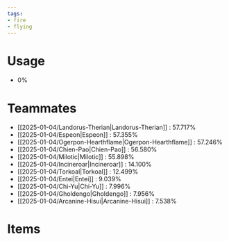 ```yaml
---
tags:
- fire
- flying
---
```

# Usage
- 0%
# Teammates
- [[2025-01-04/Landorus-Therian|Landorus-Therian]] : 57.717%
- [[2025-01-04/Espeon|Espeon]] : 57.355%
- [[2025-01-04/Ogerpon-Hearthflame|Ogerpon-Hearthflame]] : 57.246%
- [[2025-01-04/Chien-Pao|Chien-Pao]] : 56.580%
- [[2025-01-04/Milotic|Milotic]] : 55.898%
- [[2025-01-04/Incineroar|Incineroar]] : 14.100%
- [[2025-01-04/Torkoal|Torkoal]] : 12.499%
- [[2025-01-04/Entei|Entei]] : 9.039%
- [[2025-01-04/Chi-Yu|Chi-Yu]] : 7.996%
- [[2025-01-04/Gholdengo|Gholdengo]] : 7.956%
- [[2025-01-04/Arcanine-Hisui|Arcanine-Hisui]] : 7.538%
# Items